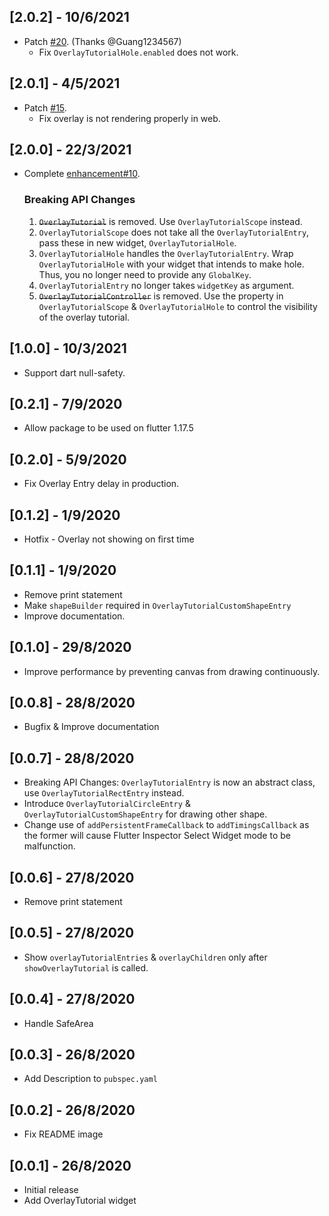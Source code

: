 ## [2.0.2] - 10/6/2021

- Patch [#20](https://github.com/TabooSun/overlay_tutorial/issues/20). (Thanks @Guang1234567)
  - Fix `OverlayTutorialHole.enabled` does not work.

## [2.0.1] - 4/5/2021

- Patch [#15](https://github.com/TabooSun/overlay_tutorial/issues/15).
    - Fix overlay is not rendering properly in web.

## [2.0.0] - 22/3/2021

- Complete [enhancement#10](https://github.com/TabooSun/overlay_tutorial/issues/10).
    ### Breaking API Changes
    1. ~~`OverlayTutorial`~~ is removed. Use `OverlayTutorialScope` instead.
    2. `OverlayTutorialScope` does not take all the `OverlayTutorialEntry`, pass these in new widget, `OverlayTutorialHole`.
    3. `OverlayTutorialHole` handles the `OverlayTutorialEntry`. Wrap `OverlayTutorialHole` with your widget that intends to make hole. Thus, you no longer need to provide any `GlobalKey`. 
    4. `OverlayTutorialEntry` no longer takes `widgetKey` as argument. 
    5. ~~`OverlayTutorialController`~~ is removed. Use the property in `OverlayTutorialScope` & `OverlayTutorialHole` to control the visibility of the overlay tutorial.

## [1.0.0] - 10/3/2021

- Support dart null-safety.

## [0.2.1] - 7/9/2020

- Allow package to be used on flutter 1.17.5

## [0.2.0] - 5/9/2020

- Fix Overlay Entry delay in production.

## [0.1.2] - 1/9/2020

- Hotfix - Overlay not showing on first time

## [0.1.1] - 1/9/2020

- Remove print statement
- Make `shapeBuilder` required in `OverlayTutorialCustomShapeEntry`
- Improve documentation.

## [0.1.0] - 29/8/2020

- Improve performance by preventing canvas from drawing continuously.

## [0.0.8] - 28/8/2020

* Bugfix & Improve documentation

## [0.0.7] - 28/8/2020

* Breaking API Changes: `OverlayTutorialEntry` is now an abstract class, use `OverlayTutorialRectEntry` instead.
* Introduce `OverlayTutorialCircleEntry` & `OverlayTutorialCustomShapeEntry` for drawing other shape.
* Change use of `addPersistentFrameCallback` to `addTimingsCallback` as the former will cause Flutter Inspector Select Widget mode to be malfunction.

## [0.0.6] - 27/8/2020

* Remove print statement

## [0.0.5] - 27/8/2020

* Show `overlayTutorialEntries` & `overlayChildren` only after `showOverlayTutorial` is called.

## [0.0.4] - 27/8/2020

* Handle SafeArea

## [0.0.3] - 26/8/2020

* Add Description to `pubspec.yaml`

## [0.0.2] - 26/8/2020

* Fix README image

## [0.0.1] - 26/8/2020

* Initial release
* Add OverlayTutorial widget
